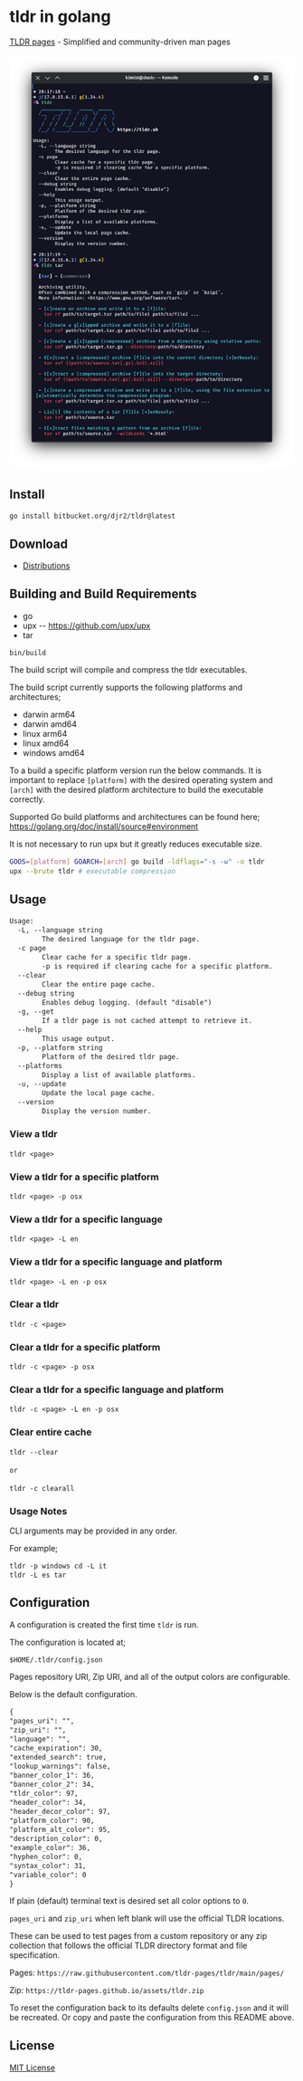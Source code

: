 # tldr in golang

[TLDR pages](https://tldr-pages.github.io/) - Simplified and community-driven man pages

![Terminal](terminal.png)

## Install

```
go install bitbucket.org/djr2/tldr@latest
```

## Download

* [Distributions](https://bitbucket.org/djr2/tldr/src/master/dist/)

## Building and Build Requirements

* go
* upx -- https://github.com/upx/upx
* tar

```
bin/build
```

The build script will compile and compress the tldr executables.

The build script currently supports the following platforms and architectures;

* darwin arm64
* darwin amd64
* linux arm64
* linux amd64
* windows amd64

To a build a specific platform version run the below commands. 
It is important to replace `[platform]` with the desired operating system and 
`[arch]` with the desired platform architecture to build the executable correctly.

Supported Go build platforms and architectures can be found here;
https://golang.org/doc/install/source#environment

It is not necessary to run upx but it greatly reduces executable size.

```bash
GOOS=[platform] GOARCH=[arch] go build -ldflags="-s -w" -o tldr
upx --brute tldr # executable compression
```

## Usage

```
Usage:
  -L, --language string
        The desired language for the tldr page.
  -c page
        Clear cache for a specific tldr page.
        -p is required if clearing cache for a specific platform.
  --clear
        Clear the entire page cache.
  --debug string
        Enables debug logging. (default "disable")
  -g, --get
        If a tldr page is not cached attempt to retrieve it.
  --help
        This usage output.
  -p, --platform string
        Platform of the desired tldr page.
  --platforms
        Display a list of available platforms.
  -u, --update
        Update the local page cache.
  --version
        Display the version number.
```

### View a tldr
```
tldr <page>
```

### View a tldr for a specific platform
```
tldr <page> -p osx
```

### View a tldr for a specific language
```
tldr <page> -L en
```

### View a tldr for a specific language and platform
```
tldr <page> -L en -p osx
```

### Clear a tldr
```
tldr -c <page>
```

### Clear a tldr for a specific platform
```
tldr -c <page> -p osx
```

### Clear a tldr for a specific language and platform
```
tldr -c <page> -L en -p osx
```

### Clear entire cache
```
tldr --clear

or

tldr -c clearall
```

### Usage Notes

CLI arguments may be provided in any order.

For example;
```
tldr -p windows cd -L it
tldr -L es tar
```

## Configuration

A configuration is created the first time `tldr` is run.

The configuration is located at;
```
$HOME/.tldr/config.json
```

Pages repository URI, Zip URI, and all of the output colors are
configurable.

Below is the default configuration.

```
{
"pages_uri": "",
"zip_uri": "",
"language": "",
"cache_expiration": 30,
"extended_search": true,
"lookup_warnings": false,
"banner_color_1": 36,
"banner_color_2": 34,
"tldr_color": 97,
"header_color": 34,
"header_decor_color": 97,
"platform_color": 90,
"platform_alt_color": 95,
"description_color": 0,
"example_color": 36,
"hyphen_color": 0,
"syntax_color": 31,
"variable_color": 0
}
```

If plain (default) terminal text is desired set all color options to `0`.

`pages_uri` and `zip_uri` when left blank will use the official TLDR
locations.

These can be used to test pages from a custom repository
or any zip collection that follows the official TLDR directory format
and file specification.

Pages: `https://raw.githubusercontent.com/tldr-pages/tldr/main/pages/`

Zip: `https://tldr-pages.github.io/assets/tldr.zip`

To reset the configuration back to its defaults delete `config.json`
and it will be recreated. Or copy and paste the configuration from
this README above.

## License

[MIT License](https://bitbucket.org/djr2/tldr/src/master/LICENSE.md)
